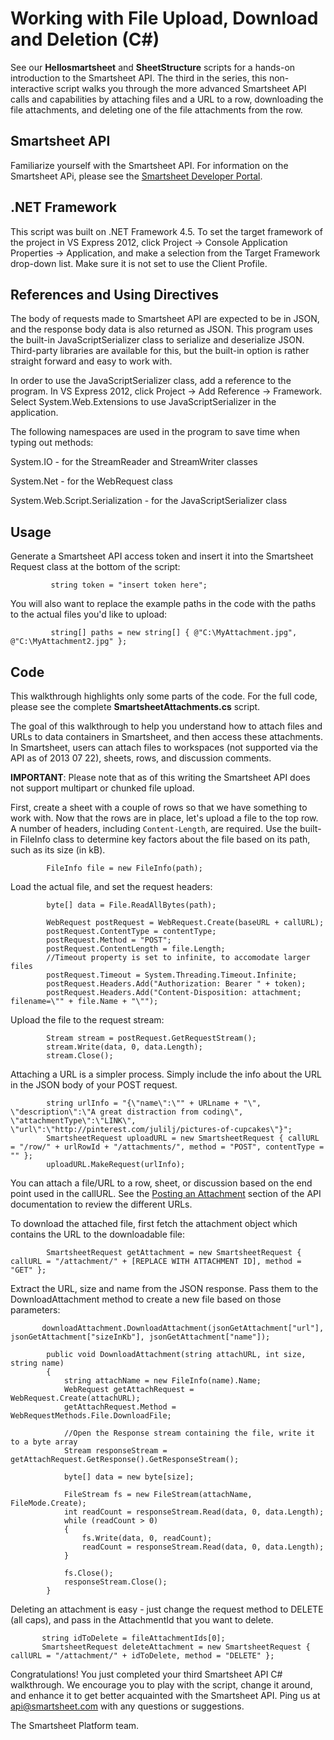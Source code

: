Working with File Upload, Download and Deletion (C#)
===
See our <b>Hellosmartsheet</b> and <b>SheetStructure</b> scripts for a hands-on introduction to the Smartsheet API.  The third in the series, this non-interactive script walks you through the more advanced Smartsheet API calls and capabilities by attaching files and a URL to a row, downloading the file attachments, and deleting one of the file attachments from the row.

Smartsheet API
---
Familiarize yourself with the Smartsheet API. For information on the Smartsheet APi, please see the [Smartsheet Developer Portal](http://smartsheet.com/developers).

.NET Framework
---
This script was built on .NET Framework 4.5. To set the target framework of the project in VS Express 2012, click Project → Console Application Properties → Application, and make a selection from the Target Framework drop-down list. Make sure it is not set to use the Client Profile.

References and Using Directives
---

The body of requests made to Smartsheet API are expected to be in JSON, and the response body data is also returned as JSON. This program uses the built-in JavaScriptSerializer class to serialize and deserialize JSON. Third-party libraries are available for this, but the built-in option is rather straight forward and easy to work with.

In order to use the JavaScriptSerializer class, add a reference to the program. In VS Express 2012, click Project → Add Reference → Framework. Select System.Web.Extensions to use JavaScriptSerializer in the application.

The following namespaces are used in the program to save time when typing out methods:

System.IO - for the StreamReader and StreamWriter classes

System.Net - for the WebRequest class

System.Web.Script.Serialization - for the JavaScriptSerializer class

Usage
---
Generate a Smartsheet API access token and insert it into the Smartsheet Request class at the bottom of the script:

             string token = "insert token here";

You will also want to replace the example paths in the code with the paths to the actual files you'd like to upload:


             string[] paths = new string[] { @"C:\MyAttachment.jpg", @"C:\MyAttachment2.jpg" };

Code
---
This walkthrough highlights only some parts of the code.  For the full code, please see the complete <b>SmartsheetAttachments.cs</b> script.

The goal of this walkthrough to help you understand how to attach files and URLs to data containers in Smartsheet, and then access these attachments. In Smartsheet, users can attach files to workspaces (not supported via the API as of 2013 07 22), sheets, rows, and discussion comments. 

<b>IMPORTANT</b>: Please note that as of this writing the Smartsheet API does not support multipart or chunked file upload. 
	 
First, create a sheet with a couple of rows so that we have something to work with.  Now that the rows are in place, let's upload a file to the top row. A number of headers, including <code>Content-Length</code>, are required. Use the built-in FileInfo class to determine key factors about the file based on its path, such as its size (in kB).

            FileInfo file = new FileInfo(path);

Load the actual file, and set the request headers:

            byte[] data = File.ReadAllBytes(path);

            WebRequest postRequest = WebRequest.Create(baseURL + callURL);
            postRequest.ContentType = contentType;
            postRequest.Method = "POST";
            postRequest.ContentLength = file.Length;
            //Timeout property is set to infinite, to accomodate larger files
            postRequest.Timeout = System.Threading.Timeout.Infinite;
            postRequest.Headers.Add("Authorization: Bearer " + token);
            postRequest.Headers.Add("Content-Disposition: attachment; filename=\"" + file.Name + "\"");

Upload the file to the request stream:

            Stream stream = postRequest.GetRequestStream();
            stream.Write(data, 0, data.Length);
            stream.Close();


Attaching a URL is a simpler process. Simply include the info about the URL in the JSON body of your POST request.

            string urlInfo = "{\"name\":\"" + URLname + "\", \"description\":\"A great distraction from coding\", \"attachmentType\":\"LINK\", \"url\":\"http://pinterest.com/julilj/pictures-of-cupcakes\"}";
            SmartsheetRequest uploadURL = new SmartsheetRequest { callURL = "/row/" + urlRowId + "/attachments/", method = "POST", contentType = "" };
            uploadURL.MakeRequest(urlInfo);


You can attach a file/URL to a row, sheet, or discussion based on the end point used in the callURL. See the [Posting an Attachment](http://www.smartsheet.com/developers/api-documentation#h.qnd2uxrrygyz) section of the API documentation to review the different URLs.

To download the attached file, first fetch the attachment object which contains the URL to the downloadable file:

    		SmartsheetRequest getAttachment = new SmartsheetRequest { callURL = "/attachment/" + [REPLACE WITH ATTACHMENT ID], method = "GET" };
	
Extract the URL, size and name from the JSON response. Pass them to the DownloadAttachment method to create a new file based on those parameters:

           downloadAttachment.DownloadAttachment(jsonGetAttachment["url"], jsonGetAttachment["sizeInKb"], jsonGetAttachment["name"]);

  			public void DownloadAttachment(string attachURL, int size, string name)
        	{
	            string attachName = new FileInfo(name).Name;
	            WebRequest getAttachRequest = WebRequest.Create(attachURL);
	            getAttachRequest.Method = WebRequestMethods.File.DownloadFile;
	
	            //Open the Response stream containing the file, write it to a byte array
	            Stream responseStream = getAttachRequest.GetResponse().GetResponseStream();
	
	            byte[] data = new byte[size];
	
	            FileStream fs = new FileStream(attachName, FileMode.Create);
	            int readCount = responseStream.Read(data, 0, data.Length);
	            while (readCount > 0)
	            {
	                fs.Write(data, 0, readCount);
	                readCount = responseStream.Read(data, 0, data.Length);
	            }
	
	            fs.Close();
	            responseStream.Close();
        	}
	
Deleting an attachment is easy - just change the request method to DELETE (all caps), and pass in the AttachmentId that you want to delete.

           string idToDelete = fileAttachmentIds[0];
           SmartsheetRequest deleteAttachment = new SmartsheetRequest { callURL = "/attachment/" + idToDelete, method = "DELETE" };

	
Congratulations! You just completed your third Smartsheet API C# walkthrough. We encourage you to play with the script, change it around, and enhance it to get better acquainted with the Smartsheet API. Ping us at api@smartsheet.com with any questions or suggestions.

The Smartsheet Platform team. 